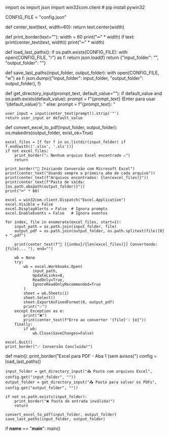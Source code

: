 import os
import json
import win32com.client  # pip install pywin32

CONFIG_FILE = "config.json"

def center_text(text, width=60):
    return text.center(width)

def print_border(text=""):
    width = 60
    print("═" * width)
    if text:
        print(center_text(text, width))
        print("═" * width)

def load_last_paths():
    if os.path.exists(CONFIG_FILE):
        with open(CONFIG_FILE, "r") as f:
            return json.load(f)
    return {"input_folder": "", "output_folder": ""}

def save_last_paths(input_folder, output_folder):
    with open(CONFIG_FILE, "w") as f:
        json.dump({"input_folder": input_folder, "output_folder": output_folder}, f)

def get_directory_input(prompt_text, default_value=""):
    if default_value and os.path.exists(default_value):
        prompt = f"{prompt_text} (Enter para usar '{default_value}'): "
    else:
        prompt = f"{prompt_text}: "

    user_input = input(center_text(prompt)).strip('"')
    return user_input or default_value

def convert_excel_to_pdf(input_folder, output_folder):
    os.makedirs(output_folder, exist_ok=True)

    excel_files = [f for f in os.listdir(input_folder) if f.endswith(('.xlsx', '.xls'))]
    if not excel_files:
        print_border("⚠️ Nenhum arquivo Excel encontrado ⚠️")
        return

    print_border("📄 Iniciando Conversão com Microsoft Excel")
    print(center_text("Usando sempre a primeira aba de cada arquivo"))
    print(center_text(f"Arquivos encontrados: {len(excel_files)}"))
    print(center_text(f"Pasta de saída: {os.path.abspath(output_folder)}"))
    print("═" * 60)

    excel = win32com.client.Dispatch("Excel.Application")
    excel.Visible = False
    excel.DisplayAlerts = False  # Ignora prompts
    excel.EnableEvents = False   # Ignora eventos

    for index, file in enumerate(excel_files, start=1):
        input_path = os.path.join(input_folder, file)
        output_pdf = os.path.join(output_folder, os.path.splitext(file)[0] + ".pdf")

        print(center_text(f"🔄 [{index}/{len(excel_files)}] Convertendo: {file}... "), end="")

        wb = None
        try:
            wb = excel.Workbooks.Open(
                input_path,
                UpdateLinks=0,
                ReadOnly=True,
                IgnoreReadOnlyRecommended=True
            )
            sheet = wb.Sheets(1)
            sheet.Select()
            sheet.ExportAsFixedFormat(0, output_pdf)
            print("✅")
        except Exception as e:
            print("❌")
            print(center_text(f"Erro ao converter '{file}': {e}"))
        finally:
            if wb:
                wb.Close(SaveChanges=False)

    excel.Quit()
    print_border("✅ Conversão Concluída!")

def main():
    print_border("Excel para PDF - Aba 1 (sem avisos)")
    config = load_last_paths()

    input_folder = get_directory_input("📥 Pasta com arquivos Excel", config.get("input_folder", ""))
    output_folder = get_directory_input("📤 Pasta para salvar os PDFs", config.get("output_folder", ""))

    if not os.path.exists(input_folder):
        print_border("❌ Pasta de entrada inválida!")
        return

    convert_excel_to_pdf(input_folder, output_folder)
    save_last_paths(input_folder, output_folder)

if __name__ == "__main__":
    main()
